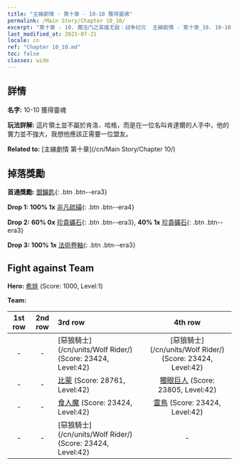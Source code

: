 ```yaml
---
title: "主線劇情 - 第十章 - 10-10 獲得靈魂"
permalink: /Main Story/Chapter 10_10/
excerpt: "第十章 - 10. 魔法门之英雄无敌：战争纪元  主線劇情 - 第十章_10. 10-10 獲得靈魂"
last_modified_at: 2021-07-21
locale: cn
ref: "Chapter 10_10.md"
toc: false
classes: wide
---
```


## 詳情

 **名字:** 10-10 獲得靈魂

 **玩法詳解:** 這片領土並不屬於肯洛．哈格，而是在一位名叫肯達爾的人手中，他的實力並不強大，我想他應該正需要一位盟友。

 **Related to:** [主線劇情 第十章](/cn/Main Story/Chapter 10/)

## 掉落獎勵

 **首通獎勵:** [銀鑰匙](/cn/Items/con_693/){: .btn .btn--era3}

 **Drop 1:** **100% 1x** [非凡硫磺](/cn/Items/mat_36/){: .btn .btn--era4}

 **Drop 2:** **60% 0x** [珍貴礦石](/cn/Items/mat_26/){: .btn .btn--era3}, **40% 1x** [珍貴礦石](/cn/Items/mat_26/){: .btn .btn--era3}

 **Drop 3:** **100% 1x** [法術卷軸](/cn/Items/con_694/){: .btn .btn--era3}


## Fight against Team
 **Hero:** [希娃](/cn/heroes/Shiva/) (Score: 1000, Level:1)

 **Team:**


  | 1st row | 2nd row | 3rd row | 4th row |
  |:----:|:----:|:----|:----:|
  | - | - | [惡狼騎士](/cn/units/Wolf Rider/) (Score: 23424, Level:42)  | [惡狼騎士](/cn/units/Wolf Rider/) (Score: 23424, Level:42)  |
  | - | - | [比蒙](/cn/units/Behemoth/) (Score: 28761, Level:42)  | [獨眼巨人](/cn/units/Cyclops/) (Score: 23805, Level:42)  |
  | - | - | [食人魔](/cn/units/Ogre/) (Score: 23424, Level:42)  | [雷鳥](/cn/units/Roc/) (Score: 23424, Level:42)  |
  | - | - | [惡狼騎士](/cn/units/Wolf Rider/) (Score: 23424, Level:42)  | - |



